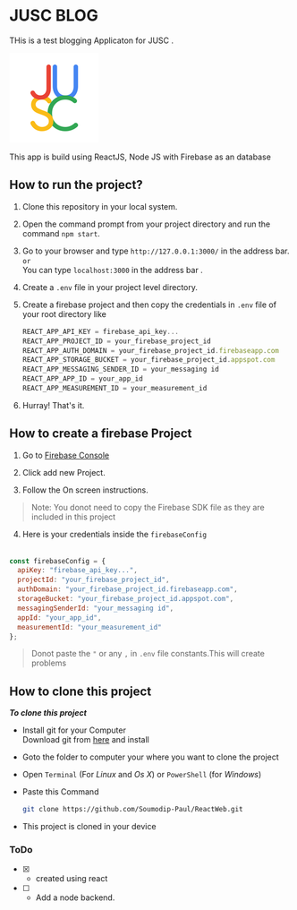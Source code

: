 # JUSC BLOG

THis is a test blogging Applicaton for JUSC .

![IMG](./jusc-logo.png)

This app is build using ReactJS, Node JS with Firebase as an database 

## How to run the project?

1. Clone this repository in your local system.

2. Open the command prompt from your project directory and run the command `npm start`.

3. Go to your browser and type `http://127.0.0.1:3000/` in the address bar.<br/>`or`<br/>You can type
`localhost:3000` in the address bar .

4. Create a `.env` file in your project level  directory.

5. Create a firebase project and then copy the credentials in `.env` file of your root directory like
    <br/>

    ```js
    REACT_APP_API_KEY = firebase_api_key...
    REACT_APP_PROJECT_ID = your_firebase_project_id
    REACT_APP_AUTH_DOMAIN = your_firebase_project_id.firebaseapp.com
    REACT_APP_STORAGE_BUCKET = your_firebase_project_id.appspot.com
    REACT_APP_MESSAGING_SENDER_ID = your_messaging id
    REACT_APP_APP_ID = your_app_id
    REACT_APP_MEASUREMENT_ID = your_measurement_id
    ```

5. Hurray! That's it.

## How to create a firebase Project

1. Go to [Firebase Console](https://console.firebase.google.com "Open firebase Console")

2. Click add new Project.

3. Follow the On screen instructions.<br/>
> Note: You donot need to copy the Firebase SDK file as they are included in this project

4. Here is your credentials inside the  `firebaseConfig` 

```js

const firebaseConfig = {
  apiKey: "firebase_api_key...",
  projectId: "your_firebase_project_id",
  authDomain: "your_firebase_project_id.firebaseapp.com",
  storageBucket: "your_firebase_project_id.appspot.com",
  messagingSenderId: "your_messaging id",
  appId: "your_app_id",
  measurementId: "your_measurement_id"
};

```
> Donot paste the ``"`` or any ``,`` in `.env` file constants.This will create problems

## How to clone this project

***To clone this project***

*   Install git for your Computer<br/>
    Download git from [here](https://git-scm.com/downloads) and install

*   Goto the folder to computer your where you want to clone the project

*   Open `Terminal` (For _Linux_ and _Os X_) or `PowerShell` (for _Windows_)

*   Paste this Command
    ```bash
    git clone https://github.com/Soumodip-Paul/ReactWeb.git
    ```

*   This project is cloned in your device

### ToDo

- [x] - created using react
- [ ] - Add a node backend.
